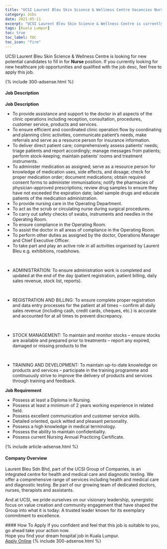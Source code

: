 ```yaml
---
title: "UCSI Laurent Bleu Skin Science & Wellness Centre Vacancies Nurse" 
category: Jobs 
date: 2021-05-11 
excerpt: "UCSI Laurent Bleu Skin Science & Wellness Centre is currently looking for suitable person to fill in the Nurse which positioned at Kuala Lumpur" 
tags: [Kuala Lumpur] 
toc: true 
toc_label: TOC 
toc_icon: "fire" 
--- 
```


<p>UCSI Laurent Bleu Skin Science & Wellness Centre is looking for new potential candidates to fill in for <b>Nurse</b> position. If you currently looking for new healthcare job opportunities and qualified with the job desc, feel free to apply this job.
</p>{% include 300-adsense.html %} 
<div><div><h4>Job Description</h4></div><div><div><span><div><div><strong>Job Description</strong><ul><li>To provide assistance and support to the doctor in all aspects of the clinic operations including reception, consultation, procedures, customer service, products and services.</li><li>To ensure efficient and coordinated clinic operation flow by coordinating and planning clinic activities, communicate patient&#8217;s needs, make referrals and serve as a resource person for insurance information.</li><li>To deliver direct patient care; comprehensively assess patients&#8217; needs; triage patients and report accordingly; manage messages from patients; perform stock-keeping; maintain patients&#8217; rooms and treatment instruments.</li><li>To administer medication as assigned; serve as a resource person for knowledge of medication uses, side effects, and dosage; check for proper medication order; document medications; obtain required consent forms to administer immunisations; notify the pharmacies of physician-approved prescriptions; review drug samples to ensure they have not exceeded the expiration date; label sample drugs and educate patients of the medication administration.</li><li>To provide nursing care in the Operating Department.</li><li>To act as the scrub or circulating nurse during surgical procedures.</li><li>To carry out safety checks of swabs, instruments and needles in the Operating Room.</li><li>To ensure compliance in the Operating Room.</li><li>To assist the doctor in all areas of compliance in the Operating Room.</li><li>To perform other duties as assigned by the doctor, Operations Manager and Chief Executive Officer.</li><li>To take part and play an active role in all activities organised by Laurent Bleu e.g. exhibitions, roadshows.</li></ul><br><ul><li>ADMINISTRATION: To ensure administration work is completed and updated at the end of the day (patient registration, patient billing, daily sales revenue, stock list, reports).</li></ul><br><ul><li>REGISTRATION AND BILLING: To ensure complete proper registration and data entry processes for the patient at all times &#8211; confirm all daily sales revenue (including cash, credit cards, cheques, etc.) is accurate and accounted for at all times to prevent discrepancy.</li></ul><br><ul><li>STOCK MANAGEMENT: To maintain and monitor stocks &#8211; ensure stocks are available and prepared prior to treatments &#8211; report any expired, damaged or missing products to the</li></ul><br><ul><li>TRAINING AND DEVELOPMENT: To maintain up-to-date knowledge on products and services &#8211; participate in the training programme and continuously strive to improve the delivery of products and services through training and feedback.</li></ul><strong>Job Requirement</strong><ul><li>Possess at least a Diploma in Nursing.</li><li>Possess at least a minimum of 2 years working experience in related field.</li><li>Possess excellent communication and customer service skills.</li><li>Detailed oriented, quick witted and pleasant personality.</li><li>Possess a high knowledge in medical terminology.</li><li>Possess the ability to maintain confidentiality.</li><li>Possess current Nursing Annual Practicing Certificate.</li></ul></div></div></span></div></div></div> 
{% include article-adsense.html %} 
<div><div><h4>Company Overview</h4></div><div><div><span><div><p>Laurent Bleu Sdn Bhd, part of the UCSI Group of Companies, is an integrated centre for health and medical care and diagnostic testing. We offer a comprehensive range of services including health and medical care and diagnostic testing. Be part of our growing team of dedicated doctors, nurses, therapists and assistants.</p><p>And at UCSI, we pride ourselves on our visionary leadership, synergistic focus on value creation and community engagement that have shaped the Group into what it is today: A trusted leader known for its exemplary commitment to excellence.</p></div></span></div></div></div> 
#### How To Apply 
If you confident and feel that this job is suitable to you, go ahead take your action now. <br/> 
Hope you find your dream hospital job in Kuala Lumpur. <br/> 
<a href="https://www.jobstreet.com.my/en/job/nurse-4559620?jobId=jobstreet-my-job-4559620" class="btn btn--warning" target="_blank" rel="nofollow noopenner">Apply Online</a> 
{% include 300-adsense.html %} 